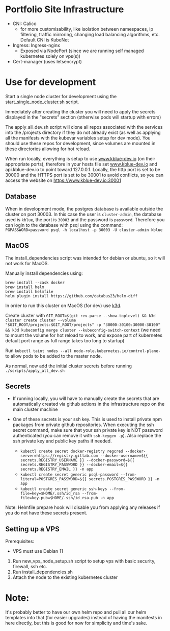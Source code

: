# Portfolio Site Infrastructure

- CNI: Calico
   - for more customisability, like isolation between namespaces, ip filtering, traffic mirroring, changing load balancing algorithms, etc. Default CNI is KubeNet
- Ingress: Ingress-nginx
   - Exposed via NodePort (since we are running self managed kubernetes solely on vps(s))
- Cert-manager (uses letsencrypt)

# Use for development

Start a single node cluster for development using the start_single_node_cluster.sh script.

Immediately after creating the cluster you will need to apply the secrets displayed in the "secrets" section (otherwise pods will startup with errors)

The apply_all_dev.sh script will clone all repos associated with the services into the /projects directory if they do not already exist (as well as applying all the manifests with the kubevar variables setup for dev mode). You should use these repos for development, since volumes are mounted in these directories allowing for hot reload. 

When run locally, everything is setup to use www.kblue-dev.io (on their appropriate ports), therefore in your hosts file set www.kblue-dev.io and api.kblue-dev.io to point toward 127.0.0.1.
Locally, the http port is set to be 30000 and the HTTPS port is set to be 30001 to avoid conflicts, so you can access the website on https://www.kblue-dev.io:30001


## Database

When in development mode, the postgres database is available outside the cluster on port 30003.
In this case the user is `cluster-admin`, the database used is `kblue`, the port is `30003` and the password is `password`.
Therefore you can login to the database with psql using the command: `PGPASSWORD=password psql -h localhost -p 30003 -U cluster-admin kblue`

## MacOS

The install_dependencies script was intended for debian or ubuntu, so it will not work for MacOS.

Manually install dependencies using:

```
brew install --cask docker
brew install helm
brew install helmfile
helm plugin install https://github.com/databus23/helm-diff
```

In order to run this cluster on MacOS (for dev) use [k3d](https://github.com/k3d-io/k3d).

Create cluster with `GIT_ROOT=$(git rev-parse --show-toplevel) && k3d cluster create cluster --volume "$GIT_ROOT/projects:$GIT_ROOT/projects" -p "30000-30100:30000-30100" && k3d kubeconfig merge cluster --kubeconfig-switch-context` (we need to mount the volume for hot reload to work, and expose part of kubernetes default port range as full range takes too long to startup)

Run `kubectl taint nodes --all node-role.kubernetes.io/control-plane-` to allow pods to be added to the master node.

As normal, now add the initial cluster secrets before running `./scripts/apply_all_dev.sh`

## Secrets

- If running locally, you will have to manually create the secrets that are automatically created via github actions in the infrastructure repo on the main cluster machine
- One of these secrets is your ssh key. This is used to install private npm packages from private github repositories. When executing the ssh secret command, make sure that your ssh private key is NOT password authenticated (you can remove it with `ssh-keygen -p`). Also replace the ssh private key and public key paths if needed.

    - `kubectl create secret docker-registry regcred --docker-server=https://registry.gitlab.com --docker-username=${{ secrets.REGISTRY_USERNAME }} --docker-password=${{ secrets.REGISTRY_PASSWORD }} --docker-email=${{ secrets.REGISTRY_EMAIL }} -n app`
    - `kubectl create secret generic psql-password --from-literal=POSTGRES_PASSWORD=${{ secrets.POSTGRES_PASSWORD }} -n app`
    - `kubectl create secret generic ssh-keys --from-file=key=$HOME/.ssh/id_rsa --from-file=key.pub=$HOME/.ssh/id_rsa.pub -n app`

Note: Helmfile prepare hook will disable you from applying any releases if you do not have these secrets present.

## Setting up a VPS

Prerequisites:

- VPS must use Debian 11

1. Run new_vps_node_setup.sh script to setup vps with basic security, firewall, ssh etc.
2. Run install_dependencies.sh
3. Attach the node to the existing kubernetes cluster

# Note:

It's probably better to have our own helm repo and pull all our helm templates into that (for easier upgrades) instead of having the manifests in here directly, but this is good for now for simplicity and time's sake.